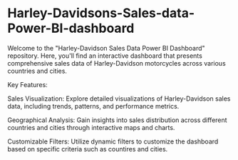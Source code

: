 # Harley-Davidsons-Sales-data-Power-BI-dashboard
Welcome to the "Harley-Davidson Sales Data Power BI Dashboard" repository. Here, you'll find an interactive dashboard that presents comprehensive sales data of Harley-Davidson motorcycles across various countries and cities.

Key Features:

Sales Visualization: Explore detailed visualizations of Harley-Davidson sales data, including trends, patterns, and performance metrics.

Geographical Analysis: Gain insights into sales distribution across different countries and cities through interactive maps and charts.

Customizable Filters: Utilize dynamic filters to customize the dashboard based on specific criteria such as countires and cities.
